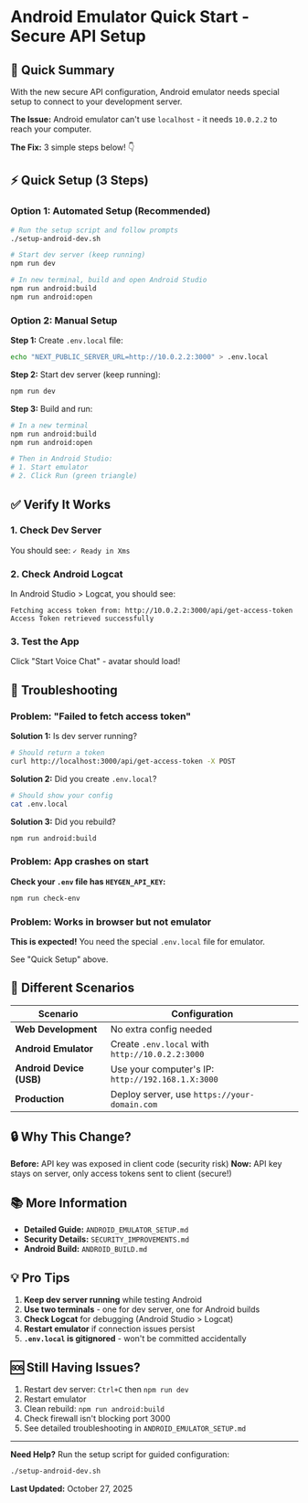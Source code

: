 # Android Emulator Quick Start - Secure API Setup

## 🎯 Quick Summary

With the new secure API configuration, Android emulator needs special setup to connect to your development server.

**The Issue:** Android emulator can't use `localhost` - it needs `10.0.2.2` to reach your computer.

**The Fix:** 3 simple steps below! 👇

## ⚡ Quick Setup (3 Steps)

### Option 1: Automated Setup (Recommended)

```bash
# Run the setup script and follow prompts
./setup-android-dev.sh

# Start dev server (keep running)
npm run dev

# In new terminal, build and open Android Studio
npm run android:build
npm run android:open
```

### Option 2: Manual Setup

**Step 1:** Create `.env.local` file:

```bash
echo "NEXT_PUBLIC_SERVER_URL=http://10.0.2.2:3000" > .env.local
```

**Step 2:** Start dev server (keep running):

```bash
npm run dev
```

**Step 3:** Build and run:

```bash
# In a new terminal
npm run android:build
npm run android:open

# Then in Android Studio:
# 1. Start emulator
# 2. Click Run (green triangle)
```

## ✅ Verify It Works

### 1. Check Dev Server

You should see: `✓ Ready in Xms`

### 2. Check Android Logcat

In Android Studio > Logcat, you should see:

```
Fetching access token from: http://10.0.2.2:3000/api/get-access-token
Access Token retrieved successfully
```

### 3. Test the App

Click "Start Voice Chat" - avatar should load!

## 🐛 Troubleshooting

### Problem: "Failed to fetch access token"

**Solution 1:** Is dev server running?

```bash
# Should return a token
curl http://localhost:3000/api/get-access-token -X POST
```

**Solution 2:** Did you create `.env.local`?

```bash
# Should show your config
cat .env.local
```

**Solution 3:** Did you rebuild?

```bash
npm run android:build
```

### Problem: App crashes on start

**Check your `.env` file has `HEYGEN_API_KEY`:**

```bash
npm run check-env
```

### Problem: Works in browser but not emulator

**This is expected!** You need the special `.env.local` file for emulator.

See "Quick Setup" above.

## 📱 Different Scenarios

| Scenario                 | Configuration                                     |
| ------------------------ | ------------------------------------------------- |
| **Web Development**      | No extra config needed                            |
| **Android Emulator**     | Create `.env.local` with `http://10.0.2.2:3000`   |
| **Android Device (USB)** | Use your computer's IP: `http://192.168.1.X:3000` |
| **Production**           | Deploy server, use `https://your-domain.com`      |

## 🔒 Why This Change?

**Before:** API key was exposed in client code (security risk)
**Now:** API key stays on server, only access tokens sent to client (secure!)

## 📚 More Information

- **Detailed Guide:** `ANDROID_EMULATOR_SETUP.md`
- **Security Details:** `SECURITY_IMPROVEMENTS.md`
- **Android Build:** `ANDROID_BUILD.md`

## 💡 Pro Tips

1. **Keep dev server running** while testing Android
2. **Use two terminals** - one for dev server, one for Android builds
3. **Check Logcat** for debugging (Android Studio > Logcat)
4. **Restart emulator** if connection issues persist
5. **`.env.local` is gitignored** - won't be committed accidentally

## 🆘 Still Having Issues?

1. Restart dev server: `Ctrl+C` then `npm run dev`
2. Restart emulator
3. Clean rebuild: `npm run android:build`
4. Check firewall isn't blocking port 3000
5. See detailed troubleshooting in `ANDROID_EMULATOR_SETUP.md`

---

**Need Help?** Run the setup script for guided configuration:

```bash
./setup-android-dev.sh
```

**Last Updated:** October 27, 2025
